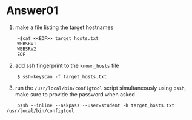 
# Answer01
1. make a file listing the target hostnames 
```
	~$cat <<EOF>> target_hosts.txt
	WEBSRV1
	WEBSRV2
	EOF
```
2. add ssh fingerprint to the `known_hosts` file
```
	$ ssh-keyscan -f target_hosts.txt
```
3. run the `/usr/local/bin/configtool` script simultaneously using `pssh`, make sure to provide the password when asked
```
	pssh --inline --askpass --user=student -h target_hosts.txt /usr/local/bin/configtool
```
